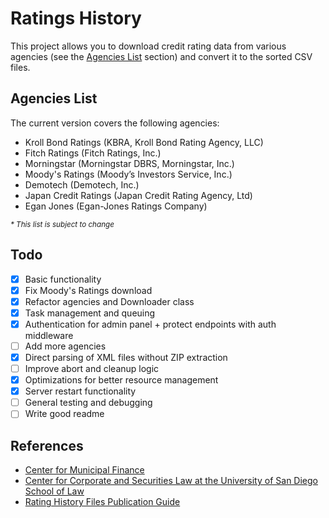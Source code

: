 # Ratings History
This project allows you to download credit rating data from various agencies (see the [Agencies List](#agencies-list) section) and convert it to the sorted CSV files.

## Agencies List
The current version covers the following agencies:
- Kroll Bond Ratings (KBRA, Kroll Bond Rating Agency, LLC)
- Fitch Ratings (Fitch Ratings, Inc.)
- Morningstar (Morningstar DBRS, Morningstar, Inc.)
- Moody's Ratings (Moody’s Investors Service, Inc.)
- Demotech (Demotech, Inc.)
- Japan Credit Ratings (Japan Credit Rating Agency, Ltd)
- Egan Jones (Egan-Jones Ratings Company)

<sub>_* This list is subject to change_</sub>

## Todo
- [x] Basic functionality
- [x] Fix Moody's Ratings download
- [x] Refactor agencies and Downloader class
- [x] Task management and queuing
- [x] Authentication for admin panel + protect endpoints with auth middleware
- [ ] Add more agencies
- [x] Direct parsing of XML files without ZIP extraction
- [ ] Improve abort and cleanup logic
- [x] Optimizations for better resource management
- [x] Server restart functionality
- [ ] General testing and debugging
- [ ] Write good readme

## References
- [Center for Municipal Finance](http://www.municipalfinance.org/)
- [Center for Corporate and Securities Law at the University of San Diego School of Law](https://www.sandiego.edu/law/centers/ccsl)
- [Rating History Files Publication Guide](https://www.sec.gov/structureddata/rocr-publication-guide#_Toc451345608)
